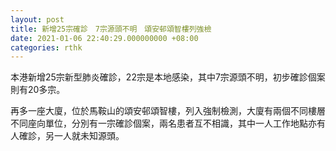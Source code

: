 ```yaml
---
layout: post
title: 新增25宗確診　7宗源頭不明　頌安邨頌智樓列強檢
date: 2021-01-06 22:40:29.000000000 +08:00
categories: rthk
---
```


本港新增25宗新型肺炎確診，22宗是本地感染，其中7宗源頭不明，初步確診個案則有20多宗。

再多一座大廈，位於馬鞍山的頌安邨頌智樓，列入強制檢測，大廈有兩個不同樓層不同座向單位，分別有一宗確診個案，兩名患者互不相識，其中一人工作地點亦有人確診，另一人就未知源頭。
